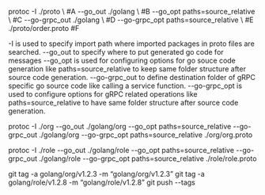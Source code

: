 protoc -I ./proto \ #A
--go_out ./golang \ #B
--go_opt paths=source_relative \ #C
--go-grpc_out ./golang \ #D
--go-grpc_opt paths=source_relative \ #E
./proto/order.proto #F

-I is used to specify import path where imported packages in proto files are searched.
--go_out to specify where to put generated go code for messages --go_opt is used for configuring options for go souce code generation like paths=source_relative to keep same folder structure after source code generation.
--go-grpc_out to define destination folder of gRPC specific go source code like calling a service function.
--go-grpc_opt is used to configure options for gRPC related operations like paths=source_relative to have same folder structure after source code generation.


protoc -I ./org --go_out ./golang/org --go_opt paths=source_relative --go-grpc_out ./golang/org --go-grpc_opt paths=source_relative ./org/org.proto

protoc -I ./role --go_out ./golang/role --go_opt paths=source_relative --go-grpc_out ./golang/role --go-grpc_opt paths=source_relative ./role/role.proto


git tag -a golang/org/v1.2.3 -m “golang/org/v1.2.3”
git tag -a golang/role/v1.2.8 -m “golang/role/v1.2.8”
git push --tags